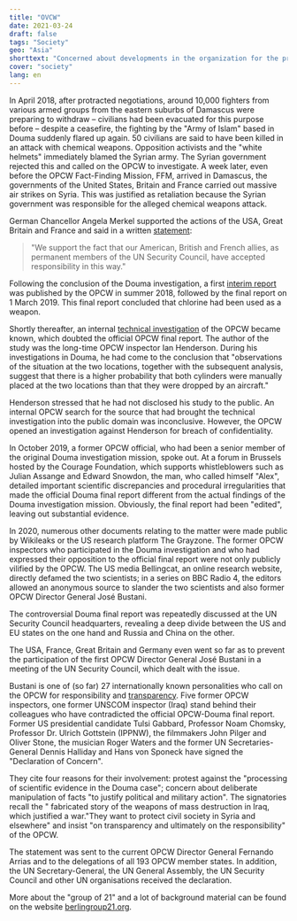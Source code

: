 ```yaml
---
title: "OVCW"
date: 2021-03-24
draft: false
tags: "Society"
geo: "Asia"
shorttext: "Concerned about developments in the organization for the prohibition of chemical weapons, several people have spoken to the public."
cover: "society"
lang: en
---
```


In April 2018, after protracted negotiations, around 10,000 fighters from various armed groups from the eastern suburbs of Damascus were preparing to withdraw – civilians had been evacuated for this purpose before – despite a ceasefire, the fighting by the "Army of Islam" based in Douma suddenly flared up again. 50 civilians are said to have been killed in an attack with chemical weapons. Opposition activists and the "white helmets" immediately blamed the Syrian army. The Syrian government rejected this and called on the OPCW to investigate. A week later, even before the OPCW Fact-Finding Mission, FFM, arrived in Damascus, the governments of the United States, Britain and France carried out massive air strikes on Syria. This was justified as retaliation because the Syrian government was responsible for the alleged chemical weapons attack.

German Chancellor Angela Merkel supported the actions of the USA, Great Britain and France and said in a written [statement](https://augengeradeaus.net/2018/04/abschreckung-gegen-chemiewaffen-usa-frankreich-grossbritannien-greifen-syrien-an/ "USA, Frankreich, Großbritannien greifen Syrien an"):

> "We support the fact that our American, British and French allies, as permanent members of the UN Security Council, have accepted responsibility in this way."

Following the conclusion of the Douma investigation, a first [interim report](/static/downloads/s-1731-2019.pdf "REPORT OF THE FACT-FINDING MISSION REGARDING THE INCIDENT OF ALLEGED USE OF TOXIC CHEMICALS AS A WEAPON IN DOUMA, SYRIAN ARAB REPUBLIC, ON 7 APRIL 2018") was published by the OPCW in summer 2018, followed by the final report on 1 March 2019. This final report concluded that chlorine had been used as a weapon. 

Shortly thereafter, an internal [technical investigation](https://wikileaks.org/opcw-douma/document/20190227-Engineering-assessment-of-two-cylinders-observed-at-the-Douma-incident/ "OPCW Douma Docs") of the OPCW became known, which doubted the official OPCW final report. The author of the study was the long-time OPCW inspector Ian Henderson. During his investigations in Douma, he had come to the conclusion that "observations of the situation at the two locations, together with the subsequent analysis, suggest that there is a higher probability that both cylinders were manually placed at the two locations than that they were dropped by an aircraft."

Henderson stressed that he had not disclosed his study to the public. An internal OPCW search for the source that had brought the technical investigation into the public domain was inconclusive. However, the OPCW opened an investigation against Henderson for breach of confidentiality.

In October 2019, a former OPCW official, who had been a senior member of the original Douma investigation mission, spoke out. At a forum in Brussels hosted by the Courage Foundation, which supports whistleblowers such as Julian Assange and Edward Snowdon, the man, who called himself "Alex", detailed important scientific discrepancies and procedural irregularities that made the official Douma final report different from the actual findings of the Douma investigation mission. Obviously, the final report had been "edited", leaving out substantial evidence.

In 2020, numerous other documents relating to the matter were made public by Wikileaks or the US research platform The Grayzone. The former OPCW inspectors who participated in the Douma investigation and who had expressed their opposition to the official final report were not only publicly vilified by the OPCW. The US media Bellingcat, an online research website, directly defamed the two scientists; in a series on BBC Radio 4, the editors allowed an anonymous source to slander the two scientists and also former OPCW Director General José Bustani.

The controversial Douma final report was repeatedly discussed at the UN Security Council headquarters, revealing a deep divide between the US and EU states on the one hand and Russia and China on the other.

The USA, France, Great Britain and Germany even went so far as to prevent the participation of the first OPCW Director General José Bustani in a meeting of the UN Security Council, which dealt with the issue.

Bustani is one of (so far) 27 internationally known personalities who call on the OPCW for responsibility and [transparency](https://www.berlingroup21.org/translations "The OPCW investigation of alleged chemical weapons use in Douma, Syria"). Five former OPCW inspectors, one former UNSCOM inspector (Iraq) stand behind their colleagues who have contradicted the official OPCW-Douma final report. Former US presidential candidate Tulsi Gabbard, Professor Noam Chomsky, Professor Dr. Ulrich Gottstein (IPPNW), the filmmakers John Pilger and Oliver Stone, the musician Roger Waters and the former UN Secretaries-General Dennis Halliday and Hans von Sponeck have signed the "Declaration of Concern".

They cite four reasons for their involvement: protest against the "processing of scientific evidence in the Douma case"; concern about deliberate manipulation of facts "to justify political and military action". The signatories recall the " fabricated story of the weapons of mass destruction in Iraq, which justified a war."They want to protect civil society in Syria and elsewhere" and insist "on transparency and ultimately on the responsibility" of the OPCW.

The statement was sent to the current OPCW Director General Fernando Arrias and to the delegations of all 193 OPCW member states. In addition, the UN Secretary-General, the UN General Assembly, the UN Security Council and other UN organisations received the declaration.

More about the "group of 21" and a lot of background material can be found on the website [berlingroup21.org](https://www.berlingroup21.org/ "Berlin Group 21").

